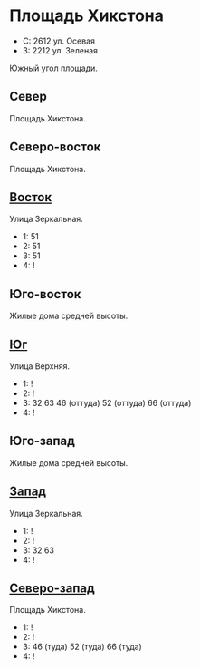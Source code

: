 # Площадь Хикстона

* С:  2612    ул. Осевая
* З:  2212    ул. Зеленая

Южный угол площади.

## Север

Площадь Хикстона.

## Северо-восток

Площадь Хикстона.

## [Восток](./510070.md)

Улица Зеркальная.

* 1:    51
* 2:    51
* 3:    51
* 4:    !

## Юго-восток

Жилые дома средней высоты.

## [Юг](./500080.md)

Улица Верхняя.

* 1:    !
* 2:    !
* 3:    32  63  46 (оттуда) 52 (оттуда) 66 (оттуда)
* 4:    !

## Юго-запад

Жилые дома средней высоты.

## [Запад]()

Улица Зеркальная.

* 1:    !
* 2:    !
* 3:    32  63
* 4:    !

## [Северо-запад]()

Площадь Хикстона.

* 1:    !
* 2:    !
* 3:    46 (туда)   52 (туда)   66 (туда)
* 4:    !

